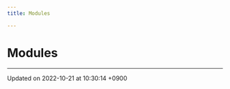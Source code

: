 ```yaml
---
title: Modules

---
```


# Modules







-------------------------------

Updated on 2022-10-21 at 10:30:14 +0900
